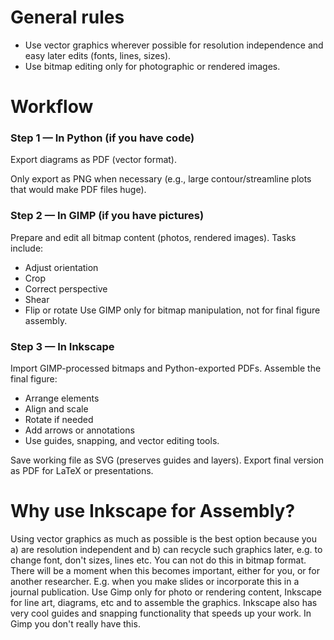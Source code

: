 # General rules

- Use vector graphics wherever possible for resolution independence and easy later edits (fonts, lines, sizes).
- Use bitmap editing only for photographic or rendered images.

# Workflow

### Step 1 — In Python (if you have code)
Export diagrams as PDF (vector format).

Only export as PNG when necessary (e.g., large contour/streamline plots that would make PDF files huge).

### Step 2 — In GIMP (if you have pictures)

Prepare and edit all bitmap content (photos, rendered images).
Tasks include:
- Adjust orientation
- Crop
- Correct perspective
- Shear
- Flip or rotate
Use GIMP only for bitmap manipulation, not for final figure assembly.

### Step 3 — In Inkscape

Import GIMP-processed bitmaps and Python-exported PDFs.
Assemble the final figure:
- Arrange elements
- Align and scale
- Rotate if needed
- Add arrows or annotations
- Use guides, snapping, and vector editing tools.

Save working file as SVG (preserves guides and layers).
Export final version as PDF for LaTeX or presentations.

# Why use Inkscape for Assembly?

Using vector graphics as much as possible is the best option because you a) are resolution independent and b) can recycle such graphics later, e.g. to change font, don't sizes, lines etc. You can not do this in bitmap format. There will be a moment when this becomes important, either for you, or for another researcher. E.g. when you make slides or incorporate this in a journal publication. Use Gimp only for photo or rendering content, Inkscape for line art, diagrams, etc and to assemble the graphics. Inkscape also has very cool guides and snapping functionality that speeds up your work. In Gimp you don't really have this.
